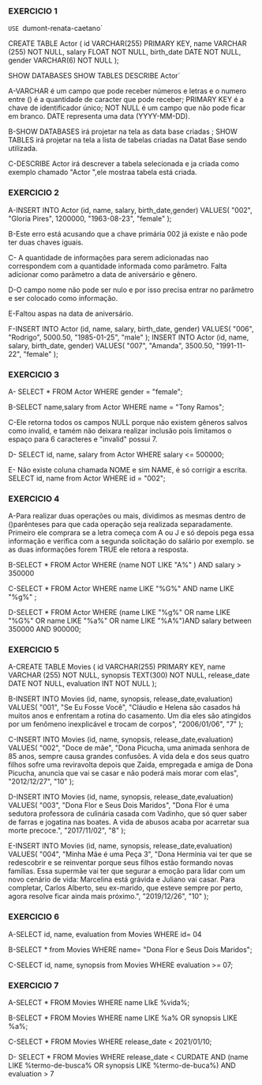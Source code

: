 ### EXERCICIO 1

`USE `dumont-renata-caetano`

CREATE TABLE Actor (
    id VARCHAR(255) PRIMARY KEY,
    name VARCHAR (255) NOT NULL,
    salary FLOAT NOT NULL,
    birth_date DATE NOT NULL,
		gender VARCHAR(6) NOT NULL
);

SHOW DATABASES
SHOW TABLES
DESCRIBE Actor`

A-VARCHAR é um campo que pode receber números e letras e o numero entre () é a quantidade de caracter que pode receber;
PRIMARY KEY é a chave de identificador único;
NOT NULL é um campo que não pode ficar em branco.
DATE representa uma data (YYYY-MM-DD).

B-SHOW DATABASES irá projetar na tela as data base criadas ;
SHOW TABLES irá projetar na tela a lista de tabelas criadas na Datat Base sendo utilizada.

C-DESCRIBE Actor irá descrever a tabela selecionada e ja criada como exemplo chamado "Actor ",ele mostraa tabela está criada.


### EXERCICIO 2
A-INSERT INTO Actor (id, name, salary, birth_date,gender)
VALUES(
  "002", 
  "Gloria Pires",
  1200000,
  "1963-08-23", 
  "female"
);

B-Este erro está acusando que a chave primária 002 já existe e não pode ter duas chaves iguais.

C-  A quantidade de informações para serem adicionadas nao correspondem com a quantidade informada como parâmetro.
Falta adicionar como parâmetro a data de aniversário e gênero.

D-O campo nome não pode ser nulo e por isso precisa entrar no parâmetro e ser colocado como informação.

E-Faltou aspas na data de aniversário.

F-INSERT INTO Actor (id, name, salary, birth_date, gender)
VALUES(
  "006", 
  "Rodrigo",
 5000.50,
  "1985-01-25", 
  "male"
);
INSERT INTO Actor (id, name, salary, birth_date, gender)
VALUES(
  "007", 
  "Amanda",
 3500.50,
  "1991-11-22", 
  "female"
);


### EXERCICIO 3

A- SELECT * FROM  Actor WHERE gender = "female";

B-SELECT name,salary from Actor WHERE name = "Tony Ramos";

C-Ele retorna todos os campos NULL porque não existem gêneros salvos como invalid, e tamém não deixara realizar inclusão pois limitamos o espaço para 6 caracteres e "invalid" possui 7.

D- SELECT id, name, salary from Actor WHERE salary <= 500000;

E- Não existe coluna chamada NOME e sim NAME, é só corrigir a escrita.
SELECT id, name from Actor WHERE id = "002";

### EXERCICIO 4

A-Para realizar duas operações ou mais, dividimos as mesmas dentro de ()parênteses para que cada operação seja realizada separadamente.
Primeiro ele comprara se a letra começa com A ou J e só depois pega essa informação e verifica com a segunda solicitação do salário por exemplo.
se as duas informações forem TRUE ele retora a resposta.

B-SELECT * FROM Actor
WHERE (name NOT LIKE "A%" ) AND salary > 350000

C-SELECT * FROM Actor
WHERE name LIKE "%G%"  AND name LIKE "%g%" ;

D-SELECT * FROM Actor
WHERE (name LIKE "%g%" OR name LIKE "%G%" OR name LIKE "%a%" OR name LIKE  "%A%")AND salary between 350000 AND 900000;


### EXERCICIO 5

A-CREATE TABLE Movies (
    id VARCHAR(255) PRIMARY KEY,
    name VARCHAR (255) NOT NULL,
    synopsis TEXT(300) NOT NULL,
    release_date DATE NOT NULL,
    evaluation INT NOT NULL
	);

B-INSERT INTO Movies (id, name, synopsis, release_date,evaluation)
VALUES(
  "001", 
  "Se Eu Fosse Você",
 "Cláudio e Helena são casados há muitos anos e enfrentam a rotina do casamento. Um dia eles são atingidos por um fenômeno inexplicável e trocam de corpos",
  "2006/01/06", 
"7"
);

C-INSERT INTO Movies (id, name, synopsis, release_date,evaluation)
VALUES(
  "002", 
  "Doce de mãe",
 "Dona Picucha, uma animada senhora de 85 anos, sempre causa grandes confusões. A vida dela e dos seus quatro filhos sofre uma reviravolta depois que Zaida, empregada e amiga de Dona Picucha, anuncia que vai se casar e não poderá mais morar com elas",
  "2012/12/27", 
"10"
);

D-INSERT INTO Movies (id, name, synopsis, release_date,evaluation)
VALUES(
  "003", 
  "Dona Flor e Seus Dois Maridos",
 "Dona Flor é uma sedutora professora de culinária casada com Vadinho, que só quer saber de farras e jogatina nas boates. A vida de abusos acaba por acarretar sua morte precoce.",
  "2017/11/02", 
"8"
);

E-INSERT INTO Movies (id, name, synopsis, release_date,evaluation)
VALUES(
  "004", 
  "Minha Mãe é uma Peça 3",
 "Dona Hermínia vai ter que se redescobrir e se reinventar porque seus filhos estão formando novas famílias. Essa supermãe vai ter que segurar a emoção para lidar com um novo cenário de vida: Marcelina está grávida e Juliano vai casar. Para completar, Carlos Alberto, seu ex-marido, que esteve sempre por perto, agora resolve ficar ainda mais próximo.",
  "2019/12/26", 
"10"
);


### EXERCICIO 6
A-SELECT id, name, evaluation from Movies WHERE id= 04

B-SELECT * from Movies WHERE name= "Dona Flor e Seus Dois Maridos";

C-SELECT id, name, synopsis from Movies WHERE evaluation >= 07;

### EXERCICIO 7

A-SELECT * FROM Movies WHERE name LIkE %vida%;

B-SELECT * FROM Movies WHERE name LIKE %a% OR synopsis LIKE %a%;

C-SELECT * FROM Movies WHERE release_date < 2021/01/10;

D- SELECT * FROM Movies WHERE release_date < CURDATE AND (name LIKE %termo-de-busca% OR synopsis LIKE %termo-de-buca%) AND evaluation > 7
